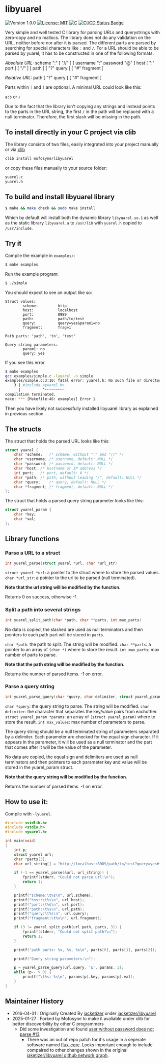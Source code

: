 libyuarel
=========

<versionBadge>![Version 1.0.0](https://img.shields.io/badge/version-1.0.0-blue.svg)</versionBadge>
[![License: MIT](https://img.shields.io/badge/License-MIT-yellow.svg)](https://opensource.org/licenses/MIT)
[![C](https://img.shields.io/badge/Language-C-blue.svg)](https://en.wikipedia.org/wiki/C_(programming_language))
[![CI/CD Status Badge](https://github.com/mofosyne/libyuarel/actions/workflows/ci.yml/badge.svg)](https://github.com/mofosyne/libyuarel/actions)

Very simple and well tested C library for parsing URLs and querystrings 
with zero-copy and no mallocs. The library does not do any validation on
the URL, neither before nor after it is parsed. The different parts are 
parsed by searching for special characters like `:` and `/`. For a URL 
should be able to be parsed by yuarel, it has to be constructed in one 
of the following formats:

*Absolute URL:*
scheme ":" [ "//" ] [ username ":" password "@" ] host [ ":" port ] [ "/" ] [ path ] [ "?" query ] [ "#" fragment ]

*Relative URL:*
path [ "?" query ] [ "#" fragment ]

Parts within `[` and `]` are optional. A minimal URL could look like this:

`a:b` or `/`

Due to the fact that the library isn't copying any strings and instead points
to the parts in the URL string, the first `/` in the path will be replaced with
a null terminator. Therefore, the first slash will be missing in the path.

## To install directly in your C project via clib

The library consists of two files, easily integrated into your project manually or via [clib](https://github.com/clibs/clib)

```bash
clib install mofosyne/libyuarel
```

or copy these files manually to your source folder:

```bash
yuarel.c
yuarel.h
```
## To build and install libyuarel library

```sh
$ make && make check && sudo make install
```

Which by default will install both the dynamic library `libyuarel.so.1`
as well as the static library `libyuarel.a` to `/usr/lib` with `yuarel.h`
copied to `/usr/include`.

## Try it

Compile the example in `examples/`:

```sh
$ make examples
```

Run the example program:

```sh
$ ./simple
```

You should expect to see an output like so:

```
Struct values:
        scheme:         http
        host:           localhost
        port:           8989
        path:           path/to/test
        query:          query=yes&param1=no
        fragment:       frag=1

Path parts: 'path', 'to', 'test'

Query string parameters:
        param1: no
        query: yes
```

If you see this error

```bash
$ make examples
gcc examples/simple.c -lyuarel -o simple
examples/simple.c:3:10: fatal error: yuarel.h: No such file or directory
    3 | #include <yuarel.h>
      |          ^~~~~~~~~~
compilation terminated.
make: *** [Makefile:48: examples] Error 1
```

Then you have likely not successfully installed libyuarel library
as explained in previous section.

## The structs

The struct that holds the parsed URL looks like this:

```C
struct yuarel {
	char *scheme;	/* scheme, without ":" and "//" */
	char *username;	/* username, default: NULL */
	char *password;	/* password, default: NULL */
	char *host;	/* hostname or IP address */
	int port;	/* port, default: 0 */
	char *path;	/* path, without leading "/", default: NULL */
	char *query; 	/* query, default: NULL */
	char *fragment;	/* fragment, default: NULL */
};
```

The struct that holds a parsed query string parameter looks like this:

```C
struct yuarel_param {
	char *key;
	char *val;
};
```

## Library functions

### Parse a URL to a struct

```C
int yuarel_parse(struct yuarel *url, char *url_str)
```

`struct yuarel *url`: a pointer to the struct where to store the parsed values.
`char *url_str`: a pointer to the url to be parsed (null terminated).

**Note that the url string will be modified by the function.**

Returns 0 on success, otherwise -1.

### Split a path into several strings

```C
int yuarel_split_path(char *path, char **parts, int max_parts)
```

No data is copied, the slashed are used as null terminators and then
pointers to each path part will be stored in `parts`.

`char *path`: the path to split. The string will be modified.
`char **parts`: a pointer to an array of `(char *)` where to store the result.
`int max_parts`: max number of parts to parse.

**Note that the path string will be modified by the function.**

Returns the number of parsed items. -1 on error.

### Parse a query string

```C
int yuarel_parse_query(char *query, char delimiter, struct yuarel_param *params, int max_params)
```

`char *query`: the query string to parse. The string will be modified.
`char delimiter`: the character that separates the key/value pairs from eachother.
`struct yuarel_param *params`: an array of `(struct yuarel_param)` where to store the result.
`int max_values`: max number of parameters to parse.

The query string should be a null terminated string of parameters separated by
a delimiter. Each parameter are checked for the equal sign character. If it
appears in the parameter, it will be used as a null terminator and the part
that comes after it will be the value of the parameter.

No data are copied, the equal sign and delimiters are used as null
terminators and then pointers to each parameter key and value will be stored
in the yuarel_param struct.

**Note that the query string will be modified by the function.**

Returns the number of parsed items. -1 on error.

## How to use it:

Compile with `-lyuarel`.

```C
#include <stdlib.h>
#include <stdio.h>
#include <yuarel.h>

int main(void)
{
	int p;
	struct yuarel url;
	char *parts[3];
	char url_string[] = "http://localhost:8989/path/to/test?query=yes#frag=1";

	if (-1 == yuarel_parse(&url, url_string)) {
		fprintf(stderr, "Could not parse url!\n");
		return 1;
	}

	printf("scheme:\t%s\n", url.scheme);
	printf("host:\t%s\n", url.host);
	printf("port:\t%d\n", url.port);
	printf("path:\t%s\n", url.path);
	printf("query:\t%s\n", url.query);
	printf("fragment:\t%s\n", url.fragment);

	if (3 != yuarel_split_path(url.path, parts, 3)) {
		fprintf(stderr, "Could not split path!\n");
		return 1;
	}

	printf("path parts: %s, %s, %s\n", parts[0], parts[1], parts[2]);

	printf("Query string parameters:\n");

	p = yuarel_parse_query(url.query, '&', params, 3);
	while (p-- > 0) {
		printf("\t%s: %s\n", params[p].key, params[p].val);
	}
}
```

## Maintainer History

* 2016-04-01 : Originally Created By [jacketizer](https://github.com/jacketizer) under [jacketizer/libyuarel](https://github.com/jacketizer/libyuarel)
* 2025-01-27 : Forked by Mofosyne to make it avaliable under clib for better discoverbility by other C programmers
	- Did some investigation and found [user without password does not parse #13](https://github.com/jacketizer/libyuarel/issues/13#issue-502758138)
		- There was an out of repo patch for it's usage in a seperate software named [flux-core](https://github.com/garlick/flux-core/commit/9f9c59b0b584df21061ade70ed4cdc49ce707ebd). Looks important enough to include compaired to other changes shown in the original [jaketizer/libyuarel github network graph](https://github.com/jacketizer/libyuarel/network).
